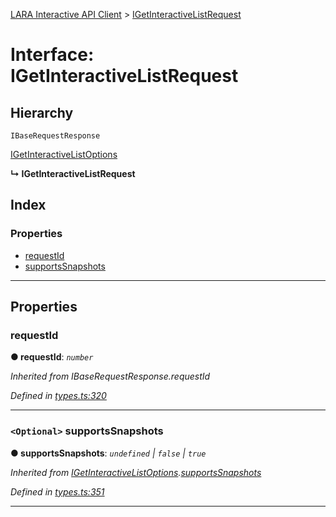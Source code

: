[LARA Interactive API Client](../README.md) > [IGetInteractiveListRequest](../interfaces/igetinteractivelistrequest.md)

# Interface: IGetInteractiveListRequest

## Hierarchy

 `IBaseRequestResponse`

 [IGetInteractiveListOptions](igetinteractivelistoptions.md)

**↳ IGetInteractiveListRequest**

## Index

### Properties

* [requestId](igetinteractivelistrequest.md#requestid)
* [supportsSnapshots](igetinteractivelistrequest.md#supportssnapshots)

---

## Properties

<a id="requestid"></a>

###  requestId

**● requestId**: *`number`*

*Inherited from IBaseRequestResponse.requestId*

*Defined in [types.ts:320](../../../lara-typescript/src/interactive-api-client/types.ts#L320)*

___
<a id="supportssnapshots"></a>

### `<Optional>` supportsSnapshots

**● supportsSnapshots**: *`undefined` \| `false` \| `true`*

*Inherited from [IGetInteractiveListOptions](igetinteractivelistoptions.md).[supportsSnapshots](igetinteractivelistoptions.md#supportssnapshots)*

*Defined in [types.ts:351](../../../lara-typescript/src/interactive-api-client/types.ts#L351)*

___

